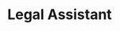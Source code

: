 ﻿---
name: Michelle Ramos
title: Legal Assistant
email: michelle@thetexaslawdog.com
title2: 
mda: FALSE
---

